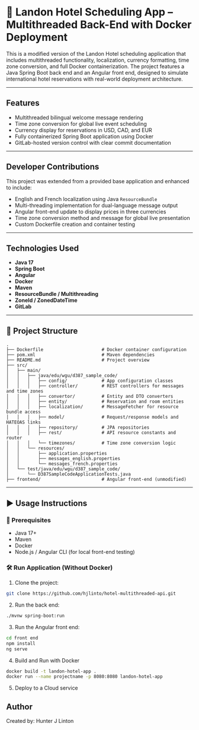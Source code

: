 # 🏨 Landon Hotel Scheduling App – Multithreaded Back-End with Docker Deployment

This is a modified version of the Landon Hotel scheduling application that includes multithreaded functionality, localization, currency formatting, time zone conversion, and full Docker containerization. The project features a Java Spring Boot back end and an Angular front end, designed to simulate international hotel reservations with real-world deployment architecture.

---

## Features

- Multithreaded bilingual welcome message rendering
- Time zone conversion for global live event scheduling
- Currency display for reservations in USD, CAD, and EUR
- Fully containerized Spring Boot application using Docker
- GitLab-hosted version control with clear commit documentation

---

## Developer Contributions

This project was extended from a provided base application and enhanced to include:

- English and French localization using Java `ResourceBundle`
- Multi-threading implementation for dual-language message output
- Angular front-end update to display prices in three currencies
- Time zone conversion method and message for global live presentation
- Custom Dockerfile creation and container testing

---

## Technologies Used

- **Java 17**
- **Spring Boot**
- **Angular**
- **Docker**
- **Maven**
- **ResourceBundle / Multithreading**
- **ZoneId / ZonedDateTime**
- **GitLab**

---

## 📂 Project Structure

```
.
├── Dockerfile                      # Docker container configuration
├── pom.xml                         # Maven dependencies
├── README.md                       # Project overview
├── src/
│   ├── main/
│   │   ├── java/edu/wgu/d387_sample_code/
│   │   │   ├── config/             # App configuration classes
│   │   │   ├── controller/         # REST controllers for messages and time zones
│   │   │   ├── convertor/          # Entity and DTO converters
│   │   │   ├── entity/             # Reservation and room entities
│   │   │   ├── localization/       # MessageFetcher for resource bundle access
│   │   │   ├── model/              # Request/response models and HATEOAS links
│   │   │   ├── repository/         # JPA repositories
│   │   │   ├── rest/               # API resource constants and router
│   │   │   └── timezones/          # Time zone conversion logic
│   │   └── resources/
│   │       ├── application.properties
│   │       ├── messages_english.properties
│   │       └── messages_french.properties
│   └── test/java/edu/wgu/d387_sample_code/
│       └── D387SampleCodeApplicationTests.java
├── frontend/                       # Angular front-end (unmodified)
```

---

## ▶️ Usage Instructions

### 🔧 Prerequisites

- Java 17+
- Maven
- Docker
- Node.js / Angular CLI (for local front-end testing)

### 🛠️ Run Application (Without Docker)

1. Clone the project:
```bash
git clone https://github.com/hjlinto/hotel-multithreaded-api.git
```
2. Run the back end:
```bash
./mvnw spring-boot:run
```
3. Run the Angular front end:
```bash
cd front end
npm install
ng serve
```
4. Build and Run with Docker
```bash
docker build -t landon-hotel-app .
docker run --name projectname -p 8080:8080 landon-hotel-app
```
5. Deploy to a Cloud service

## Author
Created by: Hunter J Linton



